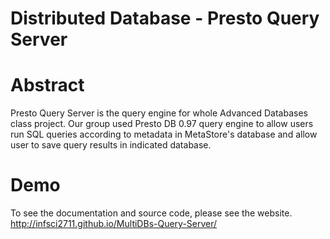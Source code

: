 # Distributed Database - Presto Query Server

# Abstract
Presto Query Server is the query engine for whole Advanced Databases class project. Our group used Presto DB 0.97 query engine to allow users run SQL queries according to metadata in MetaStore's database and allow user to save query results in indicated database.

# Demo
To see the documentation and source code, please see the website.
http://infsci2711.github.io/MultiDBs-Query-Server/
